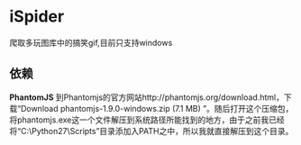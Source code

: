 # iSpider

爬取多玩图库中的搞笑gif,目前只支持windows

## 依赖

__PhantomJS__
到Phantomjs的官方网站http://phantomjs.org/download.html，下载“Download phantomjs-1.9.0-windows.zip (7.1 MB) ”。随后打开这个压缩包，将phantomjs.exe这一个文件解压到系统路径所能找到的地方，由于之前我已经将“C:\Python27\Scripts”目录添加入PATH之中，所以我就直接解压到这个目录。
